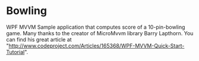 Bowling
=======

WPF MVVM Sample application that computes score of a 10-pin-bowling game.
Many thanks to the creator of MicroMvvm library Barry Lapthorn.
You can find his great article at "http://www.codeproject.com/Articles/165368/WPF-MVVM-Quick-Start-Tutorial".
